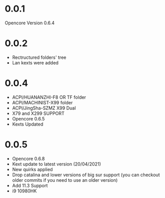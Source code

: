 # 0.0.1

Opencore Version 0.6.4

# 0.0.2

- Rectructured folders' tree
- Lan kexts were added 

# 0.0.4

- ACPI/HUANANZHI-F8 OR TF folder
- ACPI/MACHINIST-X99 folder
- ACPI/JingSha-SZMZ X99 Dual
- X79 and X299 SUPPORT
- Opencore 0.6.5
- Kexts Updated

# 0.0.5

- Opencore 0.6.8
- Kext update to latest version (20/04/2021)
- New quirks applied
- Drop catalina and lower versions of big sur support (you can checkout older commits if you need to use an older version)
- Add 11.3 Support
- i9 10980HK